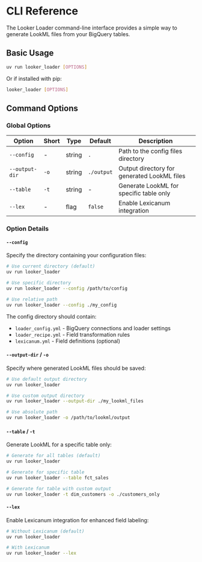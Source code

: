 # CLI Reference

The Looker Loader command-line interface provides a simple way to generate LookML files from your BigQuery tables.

## Basic Usage

```bash
uv run looker_loader [OPTIONS]
```

Or if installed with pip:

```bash
looker_loader [OPTIONS]
```

## Command Options

### Global Options

| Option | Short | Type | Default | Description |
|--------|-------|------|---------|-------------|
| `--config` | - | string | `.` | Path to the config files directory |
| `--output-dir` | `-o` | string | `./output` | Output directory for generated LookML files |
| `--table` | `-t` | string | - | Generate LookML for specific table only |
| `--lex` | - | flag | `false` | Enable Lexicanum integration |

### Option Details

#### `--config`

Specify the directory containing your configuration files:

```bash
# Use current directory (default)
uv run looker_loader

# Use specific directory
uv run looker_loader --config /path/to/config

# Use relative path
uv run looker_loader --config ./my_config
```

The config directory should contain:
- `loader_config.yml` - BigQuery connections and loader settings
- `loader_recipe.yml` - Field transformation rules
- `lexicanum.yml` - Field definitions (optional)

#### `--output-dir` / `-o`

Specify where generated LookML files should be saved:

```bash
# Use default output directory
uv run looker_loader

# Use custom output directory
uv run looker_loader --output-dir ./my_lookml_files

# Use absolute path
uv run looker_loader -o /path/to/lookml/output
```

#### `--table` / `-t`

Generate LookML for a specific table only:

```bash
# Generate for all tables (default)
uv run looker_loader

# Generate for specific table
uv run looker_loader --table fct_sales

# Generate for table with custom output
uv run looker_loader -t dim_customers -o ./customers_only
```

#### `--lex`

Enable Lexicanum integration for enhanced field labeling:

```bash
# Without Lexicanum (default)
uv run looker_loader

# With Lexicanum
uv run looker_loader --lex
```